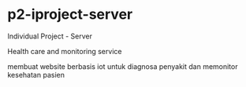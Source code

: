 # p2-iproject-server
Individual Project - Server

Health care and monitoring service

membuat website berbasis iot untuk diagnosa penyakit dan memonitor kesehatan pasien




